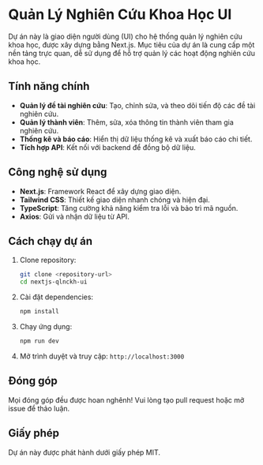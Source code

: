 # Quản Lý Nghiên Cứu Khoa Học UI

Dự án này là giao diện người dùng (UI) cho hệ thống quản lý nghiên cứu khoa học, được xây dựng bằng Next.js. Mục tiêu của dự án là cung cấp một nền tảng trực quan, dễ sử dụng để hỗ trợ quản lý các hoạt động nghiên cứu khoa học.

## Tính năng chính

- **Quản lý đề tài nghiên cứu**: Tạo, chỉnh sửa, và theo dõi tiến độ các đề tài nghiên cứu.
- **Quản lý thành viên**: Thêm, sửa, xóa thông tin thành viên tham gia nghiên cứu.
- **Thống kê và báo cáo**: Hiển thị dữ liệu thống kê và xuất báo cáo chi tiết.
- **Tích hợp API**: Kết nối với backend để đồng bộ dữ liệu.

## Công nghệ sử dụng

- **Next.js**: Framework React để xây dựng giao diện.
- **Tailwind CSS**: Thiết kế giao diện nhanh chóng và hiện đại.
- **TypeScript**: Tăng cường khả năng kiểm tra lỗi và bảo trì mã nguồn.
- **Axios**: Gửi và nhận dữ liệu từ API.

## Cách chạy dự án

1. Clone repository:
    ```bash
    git clone <repository-url>
    cd nextjs-qlnckh-ui
    ```

2. Cài đặt dependencies:
    ```bash
    npm install
    ```

3. Chạy ứng dụng:
    ```bash
    npm run dev
    ```

4. Mở trình duyệt và truy cập: `http://localhost:3000`

## Đóng góp

Mọi đóng góp đều được hoan nghênh! Vui lòng tạo pull request hoặc mở issue để thảo luận.

## Giấy phép

Dự án này được phát hành dưới giấy phép MIT.